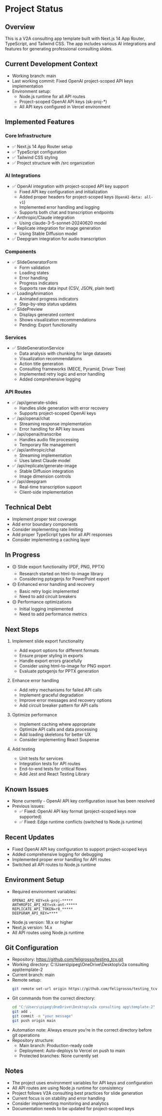 # Project Status

## Overview
This is a V2A consulting app template built with Next.js 14 App Router, TypeScript, and Tailwind CSS. The app includes various AI integrations and features for generating professional consulting slides.

## Current Development Context
- Working branch: main
- Last working commit: Fixed OpenAI project-scoped API keys implementation
- Environment setup: 
  - Node.js runtime for all API routes
  - Project-scoped OpenAI API keys (sk-proj-*)
  - All API keys configured in Vercel environment

## Implemented Features

### Core Infrastructure
- ✅ Next.js 14 App Router setup
- ✅ TypeScript configuration
- ✅ Tailwind CSS styling
- ✅ Project structure with /src organization

### AI Integrations
- ✅ OpenAI integration with project-scoped API key support
  - Fixed API key configuration and initialization
  - Added proper headers for project-scoped keys (`OpenAI-Beta: all-v1`)
  - Implemented error handling and logging
  - Supports both chat and transcription endpoints
- ✅ Anthropic/Claude integration
  - Using claude-3-5-sonnet-20240620 model
- ✅ Replicate integration for image generation
  - Using Stable Diffusion model
- ✅ Deepgram integration for audio transcription

### Components
- ✅ SlideGeneratorForm
  - Form validation
  - Loading states
  - Error handling
  - Progress indicators
  - Supports raw data input (CSV, JSON, plain text)
- ✅ LoadingAnimation
  - Animated progress indicators
  - Step-by-step status updates
- ✅ SlidePreview
  - Displays generated content
  - Shows visualization recommendations
  - Pending: Export functionality

### Services
- ✅ SlideGenerationService
  - Data analysis with chunking for large datasets
  - Visualization recommendations
  - Action title generation
  - Consulting frameworks (MECE, Pyramid, Driver Tree)
  - Implemented retry logic and error handling
  - Added comprehensive logging

### API Routes
- ✅ /api/generate-slides
  - Handles slide generation with error recovery
  - Supports project-scoped OpenAI keys
- ✅ /api/openai/chat
  - Streaming response implementation
  - Error handling for API key issues
- ✅ /api/openai/transcribe
  - Handles audio file processing
  - Temporary file management
- ✅ /api/anthropic/chat
  - Streaming implementation
  - Uses latest Claude model
- ✅ /api/replicate/generate-image
  - Stable Diffusion integration
  - Image dimension controls
- ✅ /api/deepgram
  - Real-time transcription support
  - Client-side implementation

## Technical Debt
- Implement proper test coverage
- Add error boundary components
- Consider implementing rate limiting
- Add proper TypeScript types for all API responses
- Consider implementing a caching layer

## In Progress
- 🟡 Slide export functionality (PDF, PNG, PPTX)
  - Research started on html-to-image library
  - Considering pptxgenjs for PowerPoint export
- 🟡 Enhanced error handling and recovery
  - Basic retry logic implemented
  - Need to add circuit breakers
- 🟡 Performance optimizations
  - Initial logging implemented
  - Need to add performance metrics

## Next Steps
1. Implement slide export functionality
   - Add export options for different formats
   - Ensure proper styling in exports
   - Handle export errors gracefully
   - Consider using html-to-image for PNG export
   - Evaluate pptxgenjs for PPTX generation

2. Enhance error handling
   - Add retry mechanisms for failed API calls
   - Implement graceful degradation
   - Improve error messages and recovery options
   - Add circuit breaker pattern for API calls

3. Optimize performance
   - Implement caching where appropriate
   - Optimize API calls and data processing
   - Add loading skeletons for better UX
   - Consider implementing React Suspense

4. Add testing
   - Unit tests for services
   - Integration tests for API routes
   - End-to-end tests for critical flows
   - Add Jest and React Testing Library

## Known Issues
- None currently - OpenAI API key configuration issue has been resolved
- Previous issues:
  - ✅ Fixed: OpenAI API key format (project-scoped keys now supported)
  - ✅ Fixed: Edge runtime conflicts (switched to Node.js runtime)

## Recent Updates
- Fixed OpenAI API key configuration to support project-scoped keys
- Added comprehensive logging for debugging
- Implemented proper error handling for API routes
- Switched all API routes to Node.js runtime

## Environment Setup
- Required environment variables:
  ```
  OPENAI_API_KEY=sk-proj-*****
  ANTHROPIC_API_KEY=sk-ant-*****
  REPLICATE_API_TOKEN=r8_*****
  DEEPGRAM_API_KEY=****
  ```
- Node.js version: 18.x or higher
- Next.js version: 14.x
- All API routes using Node.js runtime

## Git Configuration
- Repository: https://github.com/feligrosso/testing_tcv.git
- Working directory: C:\Users\pipeg\OneDrive\Desktop\v2a consulting app\template-2
- Current branch: main
- Remote setup:
  ```bash
  git remote set-url origin https://github.com/feligrosso/testing_tcv.git
  ```
- Git commands from the correct directory:
  ```bash
  cd "C:\Users\pipeg\OneDrive\Desktop\v2a consulting app\template-2"
  git add .
  git commit -m "your message"
  git push origin main
  ```
- Automation note: Always ensure you're in the correct directory before git operations
- Repository structure:
  - Main branch: Production-ready code
  - Deployment: Auto-deploys to Vercel on push to main
  - Protected branches: None currently set

## Notes
- The project uses environment variables for API keys and configuration
- All API routes are using Node.js runtime for consistency
- Project follows V2A consulting best practices for slide generation
- Current focus is on stability and error handling
- Consider implementing monitoring and analytics
- Documentation needs to be updated for project-scoped keys 